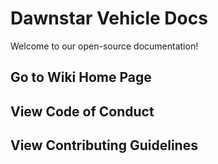# Dawnstar Vehicle Docs

Welcome to our open-source documentation!

## Go to Wiki Home Page

## View Code of Conduct

## View Contributing Guidelines
